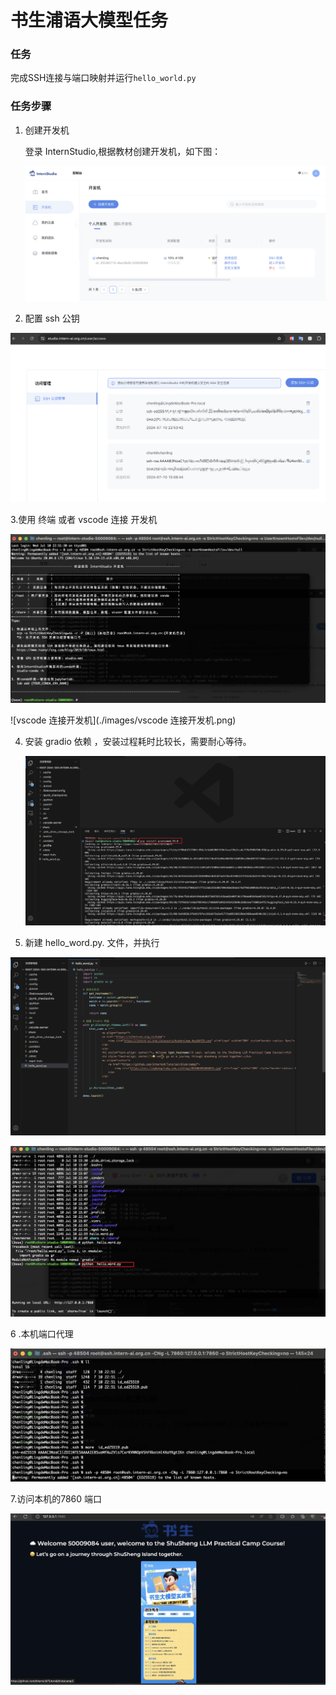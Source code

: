 # 书生浦语大模型任务

### 任务

完成SSH连接与端口映射并运行`hello_world.py`



### 任务步骤

1. 创建开发机

   登录 InternStudio,根据教材创建开发机，如下图：

   ![创建开发机](./images/创建开发机.png)

2. 配置  ssh  公钥

![](./images/配置公钥.png)

3.使用 终端 或者 vscode 连接 开发机

![](./images/连接开发机.png)

![vscode 连接开发机](./images/vscode 连接开发机.png)

4. 安装 gradio 依赖 ，安装过程耗时比较长，需要耐心等待。

   ![安装依赖](./images/安装依赖.png)

5.  新建 hello_word.py. 文件，并执行

   

![helloword](./images/helloword.png)

![run_helloword](./images/run_helloword.png)



6 .本机端口代理

![端口代理](./images/端口代理.png)

7.访问本机的7860 端口

![](./images/result.png)